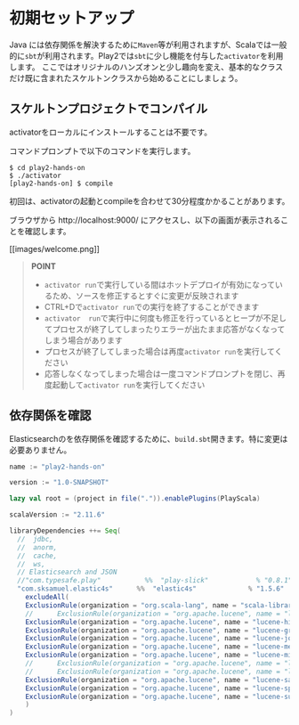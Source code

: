 # 初期セットアップ

Java には依存関係を解決するために`Maven`等が利用されますが、Scalaでは一般的に`sbt`が利用されます。Play2では`sbt`に少し機能を付与した`activator`を利用します。
ここではオリジナルのハンズオンと少し趣向を変え、基本的なクラスだけ既に含まれたスケルトンクラスから始めることにしましょう。


## スケルトンプロジェクトでコンパイル

activatorをローカルにインストールすることは不要です。

コマンドプロンプトで以下のコマンドを実行します。

    $ cd play2-hands-on
    $ ./activator
    [play2-hands-on] $ compile

初回は、activatorの起動とcompileを合わせて30分程度かかることがあります。

ブラウザから http://localhost:9000/ にアクセスし、以下の画面が表示されることを確認します。

[[images/welcome.png]]

> **POINT**
> * `activator run`で実行している間はホットデプロイが有効になっているため、ソースを修正するとすぐに変更が反映されます
> * CTRL+Dで`activator run`での実行を終了することができます
> * `activator  run`で実行中に何度も修正を行っているとヒープが不足してプロセスが終了してしまったりエラーが出たまま応答がなくなってしまう場合があります
> * プロセスが終了してしまった場合は再度`activator run`を実行してください
> * 応答しなくなってしまった場合は一度コマンドプロンプトを閉じ、再度起動して`activator run`を実行してください

## 依存関係を確認

Elasticsearchのを依存関係を確認するために、`build.sbt`開きます。特に変更は必要ありません。

```scala
name := "play2-hands-on"

version := "1.0-SNAPSHOT"

lazy val root = (project in file(".")).enablePlugins(PlayScala)

scalaVersion := "2.11.6"

libraryDependencies ++= Seq(
  //  jdbc,
  //  anorm,
  //  cache,
  //  ws,
  // Elasticsearch and JSON
  //"com.typesafe.play"           %%  "play-slick"            % "0.8.1",
  "com.sksamuel.elastic4s"      %%  "elastic4s"             % "1.5.6"
    excludeAll(
    ExclusionRule(organization = "org.scala-lang", name = "scala-library"),
    //      ExclusionRule(organization = "org.apache.lucene", name = "lucene-analyzers-common"),
    ExclusionRule(organization = "org.apache.lucene", name = "lucene-highlighter"),
    ExclusionRule(organization = "org.apache.lucene", name = "lucene-grouping"),
    ExclusionRule(organization = "org.apache.lucene", name = "lucene-join"),
    ExclusionRule(organization = "org.apache.lucene", name = "lucene-memory"),
    ExclusionRule(organization = "org.apache.lucene", name = "lucene-misc"),
    //      ExclusionRule(organization = "org.apache.lucene", name = "lucene-queries"),
    //      ExclusionRule(organization = "org.apache.lucene", name = "lucene-queryparser"),
    ExclusionRule(organization = "org.apache.lucene", name = "lucene-sandbox"),
    ExclusionRule(organization = "org.apache.lucene", name = "lucene-spatial"),
    ExclusionRule(organization = "org.apache.lucene", name = "lucene-suggest")
    )
)
```
